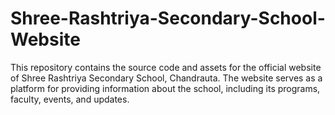 # Shree-Rashtriya-Secondary-School-Website
This repository contains the source code and assets for the official website of Shree Rashtriya Secondary School, Chandrauta. The website serves as a platform for providing information about the school, including its programs, faculty, events, and updates. 
